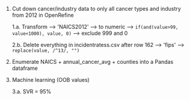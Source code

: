 1. Cut down cancer/industry data to only all cancer types and industry from 2012 in OpenRefine
    
    1.a. Transform --> 'NAICS2012' --> to numeric --> `if(and(value>99, value<1000), value, 0)` --> exclude 999 and 0
    
    2.b. Delete everything in incidentratess.csv after row 162 --> 'fips' --> `replace(value, /^13/, "")`

2. Enumerate NAICS + annual_cancer_avg + counties into a Pandas dataframe

3. Machine learning (OOB values)

    3.a. SVR = 95%
